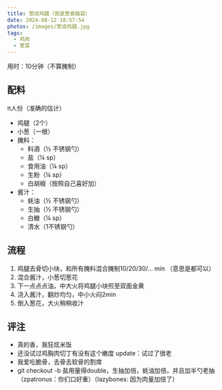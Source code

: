 ```yaml
---
title: 葱烧鸡腿（我是葱香脑袋）
date: 2024-08-12 18:57:54
photos: /images/葱烧鸡腿.jpg
tags:
  - 鸡肉
  - 荤菜
---
```


用时：10分钟（不算腌制）

## 配料

π人份（准确的估计）

- 鸡腿（2个）
- 小葱（一根）
- 腌料：
  - 料酒（½ 不锈钢勺）
  - 盐（¼ sp）
  - 食用油（¼ sp）
  - 生粉（¼ sp）
  - 白胡椒（按照自己喜好加）
- 酱汁：
  - 蚝油（½ 不锈钢勺）
  - 生抽（½ 不锈钢勺）
  - 白糖（¼ sp）
  - 清水（1不锈钢勺）

<!--more-->

## 流程

1. 鸡腿去骨切小块，和所有腌料混合腌制10/20/30/… min （意思是都可以）
2. 混合酱汁，小葱切葱花
3. 下一点点点油，中大火将鸡腿小块煎至双面金黄
4. 浇入酱汁，翻炒均匀，中小火闷2min
5. 倒入葱花，大火稍稍收汁

## 评注

- 真的香，我狂炫米饭
- 还没试过鸡胸肉切丁有没有这个嫩度 update：试过了很老
- 我爱吃脆骨，去骨去软骨的割席
- git checkout -b 盐用量得double，生抽加倍，蚝油加倍，并且加半勺老抽（zpatronus：你们口好重）（lazybones: 因为肉量加倍了）
